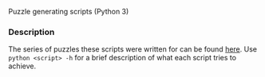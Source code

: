 Puzzle generating scripts (Python 3)

### Description

The series of puzzles these scripts were written for can be found [here](http://imoea.tumblr.com/helloworld).
Use `python <script> -h` for a brief description of what each script tries to achieve.
